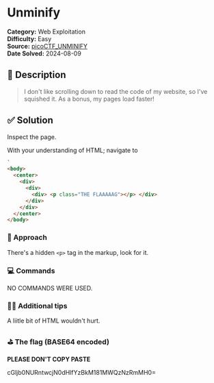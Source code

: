 # Unminify

**Category:** Web Exploitation  
**Difficulty:** Easy  
**Source:**
[picoCTF_UNMINIFY](https://play.picoctf.org/practice/challenge/426)  
**Date Solved:** 2024-08-09

## 📁 Description

> I don't like scrolling down to read the code of my website, so I've squished
> it. As a bonus, my pages load faster!

## ✅ Solution

Inspect the page.

With your understanding of HTML; navigate to

```html
`
<body>
  <center>
    <div>
      <div>
        <div> <p class="THE FLAAAAAG"></p> </div>
      </div>
    </div>
  </center>
</body>
```

### 🧠 Approach

There's a hidden `<p>` tag in the markup, look for it.

### 💻 Commands

NO COMMANDS WERE USED.

### ✌🏾 Additional tips

A liitle bit of HTML wouldn't hurt.

### ⛳️ The flag (BASE64 encoded)

**PLEASE DON'T COPY PASTE**

cGljb0NURntwcjN0dHlfYzBkM181MWQzNzRmMH0=
